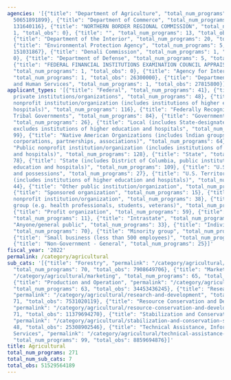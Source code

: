 ```yaml
---
agencies: '[{"title": "Department of Agriculture", "total_num_programs": 217, "total_obs":
  50651891899}, {"title": "Department of Commerce", "total_num_programs": 6, "total_obs":
  131640116}, {"title": "NORTHERN BORDER REGIONAL COMMISSION", "total_num_programs":
  1, "total_obs": 0}, {"title": "", "total_num_programs": 13, "total_obs": 133581198},
  {"title": "Department of the Interior", "total_num_programs": 20, "total_obs": 157429786},
  {"title": "Environmental Protection Agency", "total_num_programs": 5, "total_obs":
  151031867}, {"title": "Denali Commission", "total_num_programs": 1, "total_obs":
  0}, {"title": "Department of Defense", "total_num_programs": 5, "total_obs": 249873523},
  {"title": "FEDERAL FINANCIAL INSTITUTIONS EXAMINATION COUNCIL APPRAISAL SUBCOMMITTEE",
  "total_num_programs": 1, "total_obs": 0}, {"title": "Agency for International Development",
  "total_num_programs": 1, "total_obs": 26300000}, {"title": "Department of Health
  and Human Services", "total_num_programs": 1, "total_obs": 27815800}]'
applicant_types: '[{"title": "Federal", "total_num_programs": 41}, {"title": "Other
  private institutions/organizations", "total_num_programs": 48}, {"title": "Private
  nonprofit institution/organization (includes institutions of higher education and
  hospitals)", "total_num_programs": 116}, {"title": "Federally Recognized lndian
  Tribal Governments", "total_num_programs": 84}, {"title": "Government - General",
  "total_num_programs": 26}, {"title": "Local (includes State-designated lndian Tribes,
  excludes institutions of higher education and hospitals", "total_num_programs":
  99}, {"title": "Native American Organizations (includes lndian groups, cooperatives,
  corporations, partnerships, associations)", "total_num_programs": 64}, {"title":
  "Public nonprofit institution/organization (includes institutions of higher education
  and hospitals)", "total_num_programs": 128}, {"title": "State", "total_num_programs":
  78}, {"title": "State (includes District of Columbia, public institutions of higher
  education and hospitals)", "total_num_programs": 109}, {"title": "U.S. Territories
  and possessions", "total_num_programs": 27}, {"title": "U.S. Territories and possessions
  (includes institutions of higher education and hospitals)", "total_num_programs":
  44}, {"title": "Other public institution/organization", "total_num_programs": 79},
  {"title": "Sponsored organization", "total_num_programs": 15}, {"title": "Quasi-public
  nonprofit institution/organization", "total_num_programs": 38}, {"title": "Specialized
  group (e.g. health professionals, students, veterans)", "total_num_programs": 22},
  {"title": "Profit organization", "total_num_programs": 59}, {"title": "Interstate",
  "total_num_programs": 11}, {"title": "Intrastate", "total_num_programs": 11}, {"title":
  "Anyone/general public", "total_num_programs": 33}, {"title": "Individual/Family",
  "total_num_programs": 70}, {"title": "Minority group", "total_num_programs": 24},
  {"title": "Small business (less than 500 employees)", "total_num_programs": 30},
  {"title": "Non-Government - General", "total_num_programs": 25}]'
fiscal_year: '2022'
permalink: /category/agricultural
sub_cats: '[{"title": "Forestry", "permalink": "/category/agricultural/forestry",
  "total_num_programs": 70, "total_obs": 7908649706}, {"title": "Marketing", "permalink":
  "/category/agricultural/marketing", "total_num_programs": 65, "total_obs": 6763344655},
  {"title": "Production and Operation", "permalink": "/category/agricultural/production-and-operation",
  "total_num_programs": 63, "total_obs": 34453436245}, {"title": "Research and Development",
  "permalink": "/category/agricultural/research-and-development", "total_num_programs":
  71, "total_obs": 7531020119}, {"title": "Resource Conservation and Development",
  "permalink": "/category/agricultural/resource-conservation-and-development", "total_num_programs":
  71, "total_obs": 11379694270}, {"title": "Stabilization and Conservation Service",
  "permalink": "/category/agricultural/stabilization-and-conservation-service", "total_num_programs":
  48, "total_obs": 25308902546}, {"title": "Technical Assistance, Information and
  Services", "permalink": "/category/agricultural/technical-assistance--information-and-services",
  "total_num_programs": 99, "total_obs": 8859694876}]'
title: Agricultural
total_num_programs: 271
total_num_sub_cats: 7
total_obs: 51529564189
---
```

